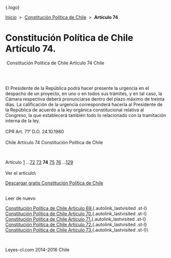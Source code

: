<div class="wrapper">

[](/index.htm){.logo}
<div class="breadcrumbs">

[Inicio](/index.htm)  &gt;  [Constitución Política de
Chile](/constitucion_politica_de_chile.htm "Constitución Política de Chile")
 &gt;  **Artículo 74**

</div>

<div class="middle">

<div class="container">

Constitución Política de Chile\
Artículo 74.
===============================

<div id="goser">

</div>

﻿
Constitución Política de Chile Artículo 74 Chile

\
﻿
<div id="squareAds">

</div>

<div id="statya">

El Presidente de la República podrá hacer presente la urgencia en el
despacho de un proyecto, en uno o en todos sus trámites, y en tal caso,
la Cámara respectiva deberá pronunciarse dentro del plazo máximo de
treinta días. La calificación de la urgencia corresponderá hacerla al
Presidente de la República de acuerdo a la ley orgánica constitucional
relativa al Congreso, la que establecerá también todo lo relacionado con
la tramitación interna de la ley.\
\
CPR Art. 71° D.O. 24.10.1980\
\
Chile Artículo 74 Constitución Política de Chile

</div>

﻿
<div id="ads1">

</div>

<div class="breadstat">

Artículo
[1](/constitucion_politica_de_chile/1.htm) ...[72](/constitucion_politica_de_chile/72.htm) [73](/constitucion_politica_de_chile/73.htm) **74** [75](/constitucion_politica_de_chile/75.htm) [76](/constitucion_politica_de_chile/76.htm) ...[129](/constitucion_politica_de_chile/129.htm) \
\
Ver el artículo\

</div>

[Descargar gratis Constitución Política de
Chile](/constitucion_politica_de_chile/download.htm "Descargar gratis Constitución Política de Chile")
﻿
<div style="clear: left">

</div>

\
Leer de nuevo

[Constitución Política de Chile Artículo
69.](/constitucion_politica_de_chile/69.htm){.autolink_lastvisited
.st-l} [Constitución Política de Chile Artículo
70.](/constitucion_politica_de_chile/70.htm){.autolink_lastvisited
.st-l} [Constitución Política de Chile Artículo
71.](/constitucion_politica_de_chile/71.htm){.autolink_lastvisited
.st-l} [Constitución Política de Chile Artículo
72.](/constitucion_politica_de_chile/72.htm){.autolink_lastvisited
.st-l} [Constitución Política de Chile Artículo
73.](/constitucion_politica_de_chile/73.htm){.autolink_lastvisited
.st-l}\

</div>

﻿
<div id="LeftAds">

</div>

</div>

Leyes-cl.com 2014-2016 Chile

</div>
